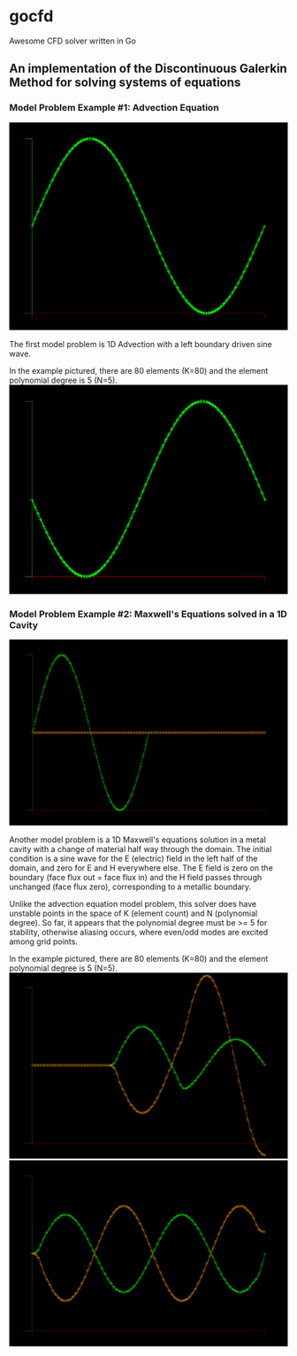 # gocfd
Awesome CFD solver written in Go 

## An implementation of the Discontinuous Galerkin Method for solving systems of equations

### Model Problem Example #1: Advection Equation
![](images/Advect1D-0.PNG)

The first model problem is 1D Advection with a left boundary driven sine wave.

In the example pictured, there are 80 elements (K=80) and the element polynomial degree is 5 (N=5).
![](images/Advect1D-1.PNG)

### Model Problem Example #2: Maxwell's Equations solved in a 1D Cavity
![](images/Maxwell1D-cavity0.PNG)

Another model problem is a 1D Maxwell's equations solution in a metal cavity with a change of material half way through the domain. The initial condition is a sine wave for the E (electric) field in the left half of the domain, and zero for E and H everywhere else. The E field is zero on the boundary (face flux out = face flux in) and the H field passes through unchanged (face flux zero), corresponding to a metallic boundary.

Unlike the advection equation model problem, this solver does have unstable points in the space of K (element count) and N (polynomial degree). So far, it appears that the polynomial degree must be >= 5 for stability, otherwise aliasing occurs, where even/odd modes are excited among grid points.

In the example pictured, there are 80 elements (K=80) and the element polynomial degree is 5 (N=5).
![](images/Maxwell1D-cavity.PNG)
![](images/Maxwell1D-cavity2.PNG)
